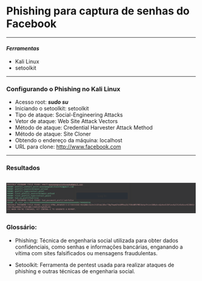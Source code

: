 # Phishing para captura de senhas do Facebook
---
#### *Ferramentas*
- Kali Linux
- setoolkit
----
### Configurando o Phishing no Kali Linux
- Acesso root: ***sudo su***
- Iniciando o setoolkit: setoolkit
- Tipo de ataque: Social-Engineering Attacks
- Vetor de ataque: Web Site Attack Vectors
- Método de ataque: Credential Harvester Attack Method 
- Método de ataque: Site Cloner
- Obtendo o endereço da máquina: localhost
- URL para clone: http://www.facebook.com
---
### Resultados 
![Captura de Tela](Screenshot_2025-05-07_15-03-39.png)
----
### Glossário:
- Phishing: Técnica de engenharia social utilizada para obter dados confidenciais, como senhas e informações bancárias, enganando a vítima com sites falsificados ou mensagens fraudulentas.

- Setoolkit: Ferramenta de pentest usada para realizar ataques de phishing e outras técnicas de engenharia social.